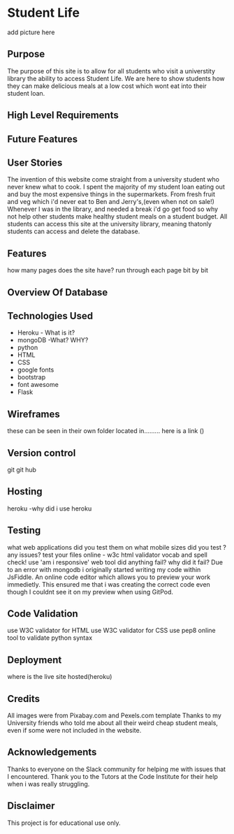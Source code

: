 # Student Life
add picture here

## Purpose
The purpose of this site is to allow for all students who visit a universtity library the ability to access Student Life. We are here to show students how they can make 
delicious meals at a low cost which wont eat into their student loan. 
## High Level Requirements
## Future Features
## User Stories
The invention of this website come straight from a university student who never knew what to cook. I spent the majority of my student 
loan eating out and buy the most expensive things in the supermarkets. From fresh fruit and veg which i'd never eat to Ben and Jerry's,(even when not on sale!)
Whenever I was in the library, and needed a break i'd go get food so why not help other students make healthy student meals on a 
student budget. All students can access this site at the university library, meaning thatonly students can access and delete the database.

## Features
how many pages does the site have? run through each page bit by bit

## Overview Of Database
## Technologies Used
- Heroku - What is it?
- mongoDB -What? WHY?
- python
- HTML
- CSS
- google fonts  
- bootstrap
- font awesome
- Flask


## Wireframes
these can be seen in their own folder located in......... here is a link ()
## Version control
git
git hub
## Hosting
heroku -why did i use heroku
## Testing
what web applications did you test them on
what mobile sizes did you test ? any issues?
test your files online - w3c html validator
vocab and spell check!
use 'am i responsive' web tool
did anything fail? why did it fail?
Due to an error with mongodb i originally started writing my code within JsFiddle. An online code editor which allows you to preview your work immedietly.
This ensured me that i was creating the correct code even though I couldnt see it on my preview when using GitPod.
## Code Validation
use W3C validator for HTML
use W3C validator for CSS
use pep8 online tool to validate python syntax
## Deployment
where is the live site hosted(heroku)
## Credits
All images were from Pixabay.com and Pexels.com
template
Thanks to my University friends who told me about all their weird cheap student meals, even if some were not included in the website.
## Acknowledgements
Thanks to everyone on the Slack community for helping me with issues that I encountered.
Thank you to the Tutors at the Code Institute for their help when i was really struggling.
## Disclaimer
This project is for educational use only.